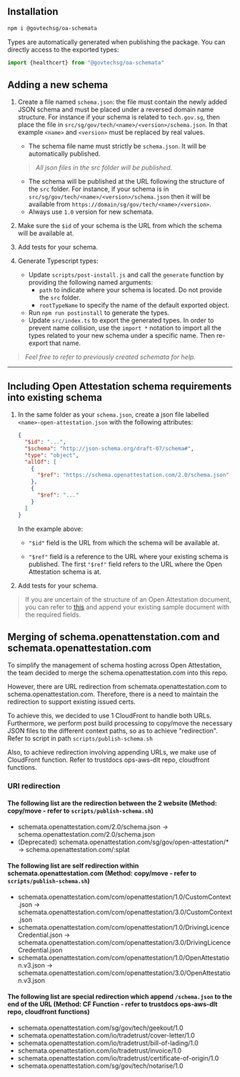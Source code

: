 ## Installation

```sh
npm i @govtechsg/oa-schemata
```

Types are automatically generated when publishing the package. You can directly access to the exported types:

```ts
import {healthcert} from "@govtechsg/oa-schemata"
```

## Adding a new schema

1. Create a file named `schema.json`: the file must contain the newly added JSON schema and must be placed under a reversed domain name structure. For instance if your schema is related to `tech.gov.sg`, then place the file in `src/sg/gov/tech/<name>/<version>/schema.json`. In that example `<name>` and `<version>` must be replaced by real values.

   - The schema file name must strictly be `schema.json`. It will be automatically published.

   > _All json files in the src folder will be published._

   - The schema will be published at the URL following the structure of the `src` folder. For instance, if your schema is in `src/sg/gov/tech/<name>/<version>/schema.json` then it will be available from `https://domain/sg/gov/tech/<name>/<version>`.
   - Always use `1.0` version for new schemata.

1. Make sure the `$id` of your schema is the URL from which the schema will be available at.
1. Add tests for your schema.
1. Generate Typescript types:
   - Update `scripts/post-install.js` and call the `generate` function by providing the following named arguments:
     - `path` to indicate where your schema is located. Do not provide the `src` folder.
     - `rootTypeName` to specify the name of the default exported object.
   - Run `npm run postinstall` to generate the types.
   - Update `src/index.ts` to export the generated types. In order to prevent name collision, use the `import *` notation to import all the types related to your new schema under a specific name. Then re-export that name.

> _Feel free to refer to previously created schemata for help._

---

## Including Open Attestation schema requirements into existing schema

1. In the same folder as your `schema.json`, create a json file labelled `<name>-open-attestation.json` with the following attributes:

   ```json
   {
     "$id": "...",
     "$schema": "http://json-schema.org/draft-07/schema#",
     "type": "object",
     "allOf": [
       {
         "$ref": "https://schema.openattestation.com/2.0/schema.json"
       },
       {
         "$ref": "..."
       }
     ]
   }
   ```

   In the example above:

   - `"$id"` field is the URL from which the schema will be available at.

   - `"$ref"` field is a reference to the URL where your existing schema is published. The first `"$ref"` field refers to the URL where the Open Attestation schema is at.

1. Add tests for your schema.

> If you are uncertain of the structure of an Open Attestation document, you can refer to [this](https://www.openattestation.com/docs/did-section/raw-document-did) and append your existing sample document with the required fields.

## Merging of schema.openattenstation.com and schemata.openattestation.com

To simplify the management of schema hosting across Open Attestation, the team decided to merge the schema.openattestation.com into this repo.

However, there are URL redirection from schemata.openattestation.com to schema.openattestation.com. Therefore, there is a need to maintain the redirection to support existing issued certs.

To achieve this, we decided to use 1 CloudFront to handle both URLs. Furthermore, we perform post build processing to copy/move the necessary JSON files to the different context paths, so as to achieve "redirection". Refer to script in path `scripts/publish-schema.sh`

Also, to achieve redirection involving appending URLs, we make use of CloudFront function. Refer to trustdocs ops-aws-dlt repo, cloudfront functions.

### URI redirection

#### The following list are the redirection between the 2 website (Method: copy/move - refer to `scripts/publish-schema.sh`)

- schemata.openattestation.com/2.0/schema.json -> schema.openattestation.com/2.0/schema.json
- (Deprecated) schemata.openattestation.com/sg/gov/open-attestation/* -> schema.openattestation.com/:splat

#### The following list are self redirection within schemata.openattestation.com (Method: copy/move - refer to `scripts/publish-schema.sh`)

- schemata.openattestation.com/com/openattestation/1.0/CustomContext.json -> schemata.openattestation.com/com/openattestation/3.0/CustomContext.json
- schemata.openattestation.com/com/openattestation/1.0/DrivingLicenceCredential.json -> schemata.openattestation.com/com/openattestation/3.0/DrivingLicenceCredential.json
- schemata.openattestation.com/com/openattestation/1.0/OpenAttestation.v3.json -> schemata.openattestation.com/com/openattestation/3.0/OpenAttestation.v3.json

#### The following list are special redirection which append `/schema.json` to the end of the URL (Method: CF Function - refer to trustdocs ops-aws-dlt repo, cloudfront functions)

- schemata.openattestation.com/sg/gov/tech/geekout/1.0
- schemata.openattestation.com/io/tradetrust/cover-letter/1.0
- schemata.openattestation.com/io/tradetrust/bill-of-lading/1.0
- schemata.openattestation.com/io/tradetrust/invoice/1.0
- schemata.openattestation.com/io/tradetrust/certificate-of-origin/1.0
- schemata.openattestation.com/sg/gov/tech/notarise/1.0
